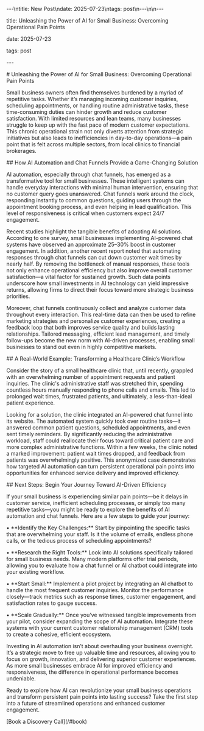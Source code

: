 ---\ntitle: New Post\ndate: 2025-07-23\ntags: post\n---\n\n\---

title: Unleashing the Power of AI for Small Business: Overcoming Operational Pain Points

date: 2025-07-23

tags: post

\---

\# Unleashing the Power of AI for Small Business: Overcoming Operational Pain Points

Small business owners often find themselves burdened by a myriad of repetitive tasks. Whether it’s managing incoming customer inquiries, scheduling appointments, or handling routine administrative tasks, these time-consuming duties can hinder growth and reduce customer satisfaction. With limited resources and lean teams, many businesses struggle to keep up with the fast pace of modern customer expectations. This chronic operational strain not only diverts attention from strategic initiatives but also leads to inefficiencies in day-to-day operations—a pain point that is felt across multiple sectors, from local clinics to financial brokerages.

\## How AI Automation and Chat Funnels Provide a Game-Changing Solution

AI automation, especially through chat funnels, has emerged as a transformative tool for small businesses. These intelligent systems can handle everyday interactions with minimal human intervention, ensuring that no customer query goes unanswered. Chat funnels work around the clock, responding instantly to common questions, guiding users through the appointment booking process, and even helping in lead qualification. This level of responsiveness is critical when customers expect 24/7 engagement.

Recent studies highlight the tangible benefits of adopting AI solutions. According to one survey, small businesses implementing AI-powered chat systems have observed an approximate 25–30% boost in customer engagement. In addition, another recent report noted that automating responses through chat funnels can cut down customer wait times by nearly half. By removing the bottleneck of manual responses, these tools not only enhance operational efficiency but also improve overall customer satisfaction—a vital factor for sustained growth. Such data points underscore how small investments in AI technology can yield impressive returns, allowing firms to direct their focus toward more strategic business priorities.

Moreover, chat funnels continuously collect and analyze customer data throughout every interaction. This real-time data can then be used to refine marketing strategies and personalize customer experiences, creating a feedback loop that both improves service quality and builds lasting relationships. Tailored messaging, efficient lead management, and timely follow-ups become the new norm with AI-driven processes, enabling small businesses to stand out even in highly competitive markets.

\## A Real-World Example: Transforming a Healthcare Clinic’s Workflow

Consider the story of a small healthcare clinic that, until recently, grappled with an overwhelming number of appointment requests and patient inquiries. The clinic's administrative staff was stretched thin, spending countless hours manually responding to phone calls and emails. This led to prolonged wait times, frustrated patients, and ultimately, a less-than-ideal patient experience.

Looking for a solution, the clinic integrated an AI-powered chat funnel into its website. The automated system quickly took over routine tasks—it answered common patient questions, scheduled appointments, and even sent timely reminders. By significantly reducing the administrative workload, staff could reallocate their focus toward critical patient care and more complex administrative functions. Within a few weeks, the clinic noted a marked improvement: patient wait times dropped, and feedback from patients was overwhelmingly positive. This anonymized case demonstrates how targeted AI automation can turn persistent operational pain points into opportunities for enhanced service delivery and improved efficiency.

\## Next Steps: Begin Your Journey Toward AI-Driven Efficiency

If your small business is experiencing similar pain points—be it delays in customer service, inefficient scheduling processes, or simply too many repetitive tasks—you might be ready to explore the benefits of AI automation and chat funnels. Here are a few steps to guide your journey:

• \*\*Identify the Key Challenges:\*\* Start by pinpointing the specific tasks that are overwhelming your staff. Is it the volume of emails, endless phone calls, or the tedious process of scheduling appointments? 

• \*\*Research the Right Tools:\*\* Look into AI solutions specifically tailored for small business needs. Many modern platforms offer trial periods, allowing you to evaluate how a chat funnel or AI chatbot could integrate into your existing workflow. 

• \*\*Start Small:\*\* Implement a pilot project by integrating an AI chatbot to handle the most frequent customer inquiries. Monitor the performance closely—track metrics such as response times, customer engagement, and satisfaction rates to gauge success. 

• \*\*Scale Gradually:\*\* Once you’ve witnessed tangible improvements from your pilot, consider expanding the scope of AI automation. Integrate these systems with your current customer relationship management (CRM) tools to create a cohesive, efficient ecosystem.

Investing in AI automation isn’t about overhauling your business overnight. It’s a strategic move to free up valuable time and resources, allowing you to focus on growth, innovation, and delivering superior customer experiences. As more small businesses embrace AI for improved efficiency and responsiveness, the difference in operational performance becomes undeniable.

Ready to explore how AI can revolutionize your small business operations and transform persistent pain points into lasting success? Take the first step into a future of streamlined operations and enhanced customer engagement.

\[Book a Discovery Call\](/#book)